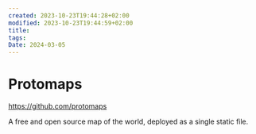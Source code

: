 ```yaml
---
created: 2023-10-23T19:44:28+02:00
modified: 2023-10-23T19:44:59+02:00
title: 
tags: 
Date: 2024-03-05
---
```


# 
# Protomaps

https://github.com/protomaps

A free and open source map of the world, deployed as a single static file.
